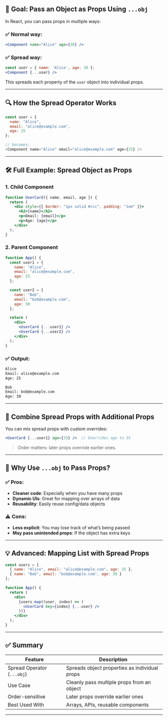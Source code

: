 
## 🧩 Goal: Pass an Object as Props Using `...obj`

In React, you can pass props in multiple ways:

### ✅ Normal way:

```jsx
<Component name="Alice" age={30} />
```

### ✅ Spread way:

```jsx
const user = { name: 'Alice', age: 30 };
<Component {...user} />
```

This spreads each property of the `user` object into individual props.

---

## 🔍 How the Spread Operator Works

```js
const user = {
  name: "Alice",
  email: "alice@example.com",
  age: 25
};

// becomes:
<Component name="Alice" email="alice@example.com" age={25} />
```

---

## 🛠️ Full Example: Spread Object as Props

### 1. **Child Component**

```jsx
function UserCard({ name, email, age }) {
  return (
    <div style={{ border: "1px solid #ccc", padding: "1em" }}>
      <h2>{name}</h2>
      <p>Email: {email}</p>
      <p>Age: {age}</p>
    </div>
  );
}
```

### 2. **Parent Component**

```jsx
function App() {
  const user1 = {
    name: "Alice",
    email: "alice@example.com",
    age: 25
  };

  const user2 = {
    name: "Bob",
    email: "bob@example.com",
    age: 30
  };

  return (
    <div>
      <UserCard {...user1} />
      <UserCard {...user2} />
    </div>
  );
}
```

### ✅ Output:

```html
Alice
Email: alice@example.com
Age: 25

Bob
Email: bob@example.com
Age: 30
```

---

## 🔄 Combine Spread Props with Additional Props

You can mix spread props with custom overrides:

```jsx
<UserCard {...user1} age={35} />  // Overrides age to 35
```

> Order matters: later props override earlier ones.

---

## 🧠 Why Use `...obj` to Pass Props?

### ✅ Pros:

* **Cleaner code**: Especially when you have many props
* **Dynamic UIs**: Great for mapping over arrays of data
* **Reusability**: Easily reuse config/data objects

### ⚠️ Cons:

* **Less explicit**: You may lose track of what’s being passed
* **May pass unintended props**: If the object has extra keys

---

## 💡 Advanced: Mapping List with Spread Props

```jsx
const users = [
  { name: "Alice", email: "alice@example.com", age: 25 },
  { name: "Bob", email: "bob@example.com", age: 30 }
];

function App() {
  return (
    <div>
      {users.map((user, index) => (
        <UserCard key={index} {...user} />
      ))}
    </div>
  );
}
```

---

## ✅ Summary

| Feature                    | Description                                   |
| -------------------------- | --------------------------------------------- |
| Spread Operator (`...obj`) | Spreads object properties as individual props |
| Use Case                   | Cleanly pass multiple props from an object    |
| Order-sensitive            | Later props override earlier ones             |
| Best Used With             | Arrays, APIs, reusable components             |

---